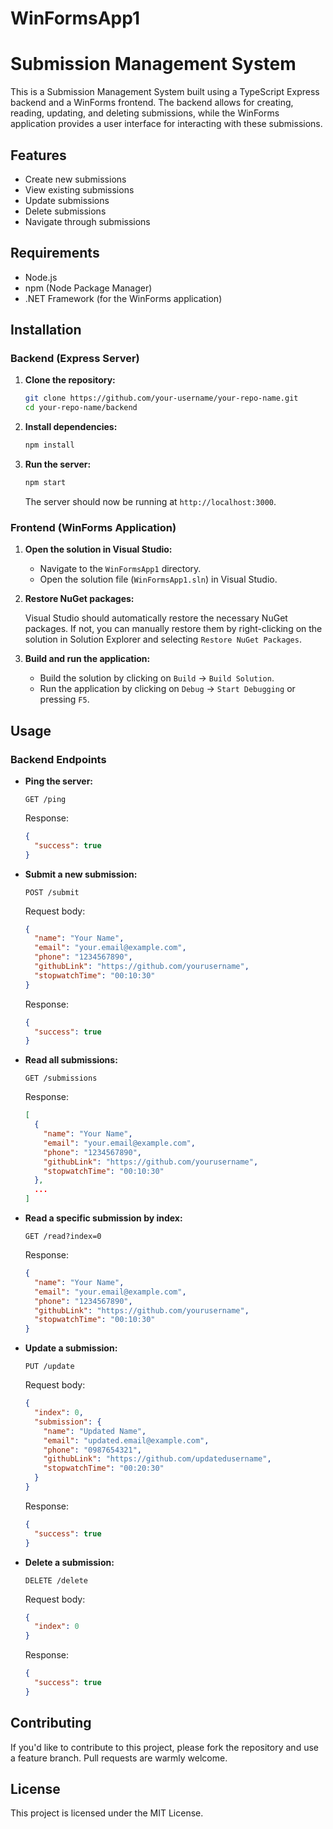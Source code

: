 # WinFormsApp1
# Submission Management System

This is a Submission Management System built using a TypeScript Express backend and a WinForms frontend. The backend allows for creating, reading, updating, and deleting submissions, while the WinForms application provides a user interface for interacting with these submissions.

## Features

- Create new submissions
- View existing submissions
- Update submissions
- Delete submissions
- Navigate through submissions

## Requirements

- Node.js
- npm (Node Package Manager)
- .NET Framework (for the WinForms application)

## Installation

### Backend (Express Server)

1. **Clone the repository:**

    ```bash
    git clone https://github.com/your-username/your-repo-name.git
    cd your-repo-name/backend
    ```

2. **Install dependencies:**

    ```bash
    npm install
    ```

3. **Run the server:**

    ```bash
    npm start
    ```

    The server should now be running at `http://localhost:3000`.

### Frontend (WinForms Application)

1. **Open the solution in Visual Studio:**

    - Navigate to the `WinFormsApp1` directory.
    - Open the solution file (`WinFormsApp1.sln`) in Visual Studio.

2. **Restore NuGet packages:**

    Visual Studio should automatically restore the necessary NuGet packages. If not, you can manually restore them by right-clicking on the solution in Solution Explorer and selecting `Restore NuGet Packages`.

3. **Build and run the application:**

    - Build the solution by clicking on `Build` -> `Build Solution`.
    - Run the application by clicking on `Debug` -> `Start Debugging` or pressing `F5`.

## Usage

### Backend Endpoints

- **Ping the server:**

    ```http
    GET /ping
    ```

    Response:
    ```json
    {
      "success": true
    }
    ```

- **Submit a new submission:**

    ```http
    POST /submit
    ```

    Request body:
    ```json
    {
      "name": "Your Name",
      "email": "your.email@example.com",
      "phone": "1234567890",
      "githubLink": "https://github.com/yourusername",
      "stopwatchTime": "00:10:30"
    }
    ```

    Response:
    ```json
    {
      "success": true
    }
    ```

- **Read all submissions:**

    ```http
    GET /submissions
    ```

    Response:
    ```json
    [
      {
        "name": "Your Name",
        "email": "your.email@example.com",
        "phone": "1234567890",
        "githubLink": "https://github.com/yourusername",
        "stopwatchTime": "00:10:30"
      },
      ...
    ]
    ```

- **Read a specific submission by index:**

    ```http
    GET /read?index=0
    ```

    Response:
    ```json
    {
      "name": "Your Name",
      "email": "your.email@example.com",
      "phone": "1234567890",
      "githubLink": "https://github.com/yourusername",
      "stopwatchTime": "00:10:30"
    }
    ```

- **Update a submission:**

    ```http
    PUT /update
    ```

    Request body:
    ```json
    {
      "index": 0,
      "submission": {
        "name": "Updated Name",
        "email": "updated.email@example.com",
        "phone": "0987654321",
        "githubLink": "https://github.com/updatedusername",
        "stopwatchTime": "00:20:30"
      }
    }
    ```

    Response:
    ```json
    {
      "success": true
    }
    ```

- **Delete a submission:**

    ```http
    DELETE /delete
    ```

    Request body:
    ```json
    {
      "index": 0
    }
    ```

    Response:
    ```json
    {
      "success": true
    }
    ```

## Contributing

If you'd like to contribute to this project, please fork the repository and use a feature branch. Pull requests are warmly welcome.

## License

This project is licensed under the MIT License.


